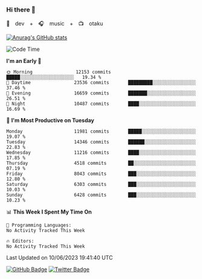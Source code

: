 ### Hi there 👋

🚀　dev　+　🎧　music　+　📺　otaku


[![Anurag's GitHub stats](https://github-readme-stats.vercel.app/api?username=koheitasaka&count_private=true&show_icons=true&theme=monokai)](https://github.com/koheitasaka/github-readme-stats)

<!--START_SECTION:waka-->
![Code Time](http://img.shields.io/badge/Code%20Time-1%2C161%20hrs%2023%20mins-blue)

**I'm an Early 🐤** 

```text
🌞 Morning                12153 commits       █████░░░░░░░░░░░░░░░░░░░░   19.34 % 
🌆 Daytime                23536 commits       █████████░░░░░░░░░░░░░░░░   37.46 % 
🌃 Evening                16659 commits       ███████░░░░░░░░░░░░░░░░░░   26.51 % 
🌙 Night                  10487 commits       ████░░░░░░░░░░░░░░░░░░░░░   16.69 % 
```
📅 **I'm Most Productive on Tuesday** 

```text
Monday                   11981 commits       █████░░░░░░░░░░░░░░░░░░░░   19.07 % 
Tuesday                  14346 commits       ██████░░░░░░░░░░░░░░░░░░░   22.83 % 
Wednesday                11216 commits       ████░░░░░░░░░░░░░░░░░░░░░   17.85 % 
Thursday                 4518 commits        ██░░░░░░░░░░░░░░░░░░░░░░░   07.19 % 
Friday                   8043 commits        ███░░░░░░░░░░░░░░░░░░░░░░   12.80 % 
Saturday                 6303 commits        ███░░░░░░░░░░░░░░░░░░░░░░   10.03 % 
Sunday                   6428 commits        ███░░░░░░░░░░░░░░░░░░░░░░   10.23 % 
```


📊 **This Week I Spent My Time On** 

```text
💬 Programming Languages: 
No Activity Tracked This Week

🔥 Editors: 
No Activity Tracked This Week
```


 Last Updated on 10/06/2023 19:41:40 UTC
<!--END_SECTION:waka-->

[![GitHub Badge](https://img.shields.io/badge/GitHub-100000?style=for-the-badge&logo=github&logoColor=white)](https://github.com/koheitasaka)
[![Twitter Badge](https://img.shields.io/badge/Twitter-1DA1F2?style=for-the-badge&logo=twitter&logoColor=white)](https://twitter.com/sleep_asleep_)
